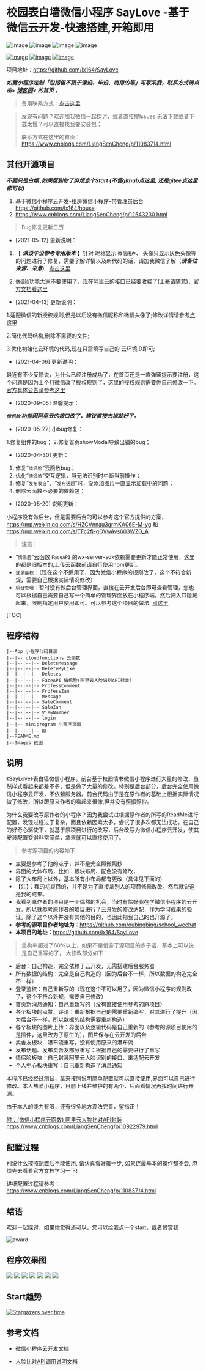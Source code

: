 # 校园表白墙微信小程序 SayLove -基于微信云开发-快速搭建,开箱即用

![image](https://img.shields.io/badge/license-Apache2.0-green.svg) ![image](https://img.shields.io/badge/TAG-云开发-blue.svg) ![image](https://img.shields.io/badge/TAG-表白墙-blue.svg) ![image](https://img.shields.io/badge/TAG-微信小程序-blue.svg)

[![image](https://img.shields.io/badge/Author-lx164-orange.svg)](https://github.com/lx164/) [![image](https://img.shields.io/badge/CSDN-lx9625_鹤鹤-orange.svg)](https://blog.csdn.net/github_38967228) [![image](https://img.shields.io/badge/博客园-LiangSenCheng小森森-orange.svg)](https://www.cnblogs.com/LiangSenCheng/)


项目地址：https://github.com/lx164/SayLove

***如需小程序定制「包括但不限于课设、毕设、商用的等」可联系我，联系方式请点击> [博客园](https://www.cnblogs.com/LiangSenCheng)< 的首页；***

> 备用联系方式：[点击这里](https://blog-static.cnblogs.com/files/LiangSenCheng/wechat.gif)

> 发现有问题？欢迎加我微信一起探讨，或者直接提Issues
> 无法下载或者下载太慢？可以直接找我要安装包；
> 
> 联系方式在这里的首页：https://www.cnblogs.com/LiangSenCheng/p/11083714.html

## 其他开源项目

***不要只是白嫖 ,如果帮到你了麻烦点个Start (不管github[点这里](https://github.com/lx164/SayLove), 还是gitee[点这里](https://gitee.com/LiangSenCheng/SayLove)都可以)***

1. 基于微信小程序云开发-租房微信小程序-带管理员后台 https://github.com/lx164/house
2. https://www.cnblogs.com/LiangSenCheng/p/12543230.html

> Bug修复更新日历

- [2021-05-12] 更新说明：

1. 【 ***课设毕设参考专用版本*** 】针对 昵称显示 `微信用户`、 头像只显示灰色头像等的问题进行了修复，需要了解详情以及新代码的话，请加我微信了解（***请备注来源、来意***） [点击这里](https://blog-static.cnblogs.com/files/LiangSenCheng/wechat.gif)

2. `情侣脸`功能大家不要使用了，现在阿里云的接口已经要收费了(土豪请随意)，[官方文档看这里](https://help.aliyun.com/document_detail/143096.html?spm=5176.12127906.J_1357642.6.60674ca8q2d8cK)

- [2021-04-13] 更新说明：

1.适配微信的新授权规则,但是以后没有微信昵称和微信头像了;修改详情请参考[点这里](https://developers.weixin.qq.com/community/develop/doc/000cacfa20ce88df04cb468bc52801?blockType=1)

2.简化代码结构,删除不需要的文件;

3.优化初始化云环境的代码,现在只需填写自己的 云环境ID即可;

- [2021-04-06] 更新说明：

最近有不少反馈说，为什么已经注册成功了，在首页还是一直弹窗提示要注册，这个问题是因为上个月微信改了授权规则了，这里的授权规则需要你自己修改一下。[官方具体公告请参考这里](https://developers.weixin.qq.com/community/develop/doc/000cacfa20ce88df04cb468bc52801?blockType=1)

- [2020-09-05] 温馨提示：

***`情侣脸` 功能因阿里云的接口改了，建议直接去掉就好了。***

- [2020-05-22] 小bug修复：

1.修复组件的bug；
2.修复首页showModal导致出错的bug；

- [2020-04-30] 更新：

1. 修复“`情侣脸`”云函数bug；
2. 优化“`情侣脸`”交互逻辑，当无法识别时中断当前操作；
3. 修复“`发布表白`”、“`发布话题`”时，没添加图片一直显示加载中的问题；
4. 删除云函数不必要的依赖包；

- [2020-05-20] 说明更新：

小程序没有做后台，但是需要后台的可以参考这个官方提供的方案，https://mp.weixin.qq.com/s/HZCVnnau3grmKA06E-M-yg 和 https://mp.weixin.qq.com/s/TFc2fj-gOVwAvs603WZG_A

> 注意：
* “`情侣脸`”云函数 `FaceAPI` 的wx-server-sdk依赖需要更新才能正常使用，这里的都是旧版本的,上传云函数前请自行使用npm更新。
* `登录鉴权`：（现在这个不适用了，因为微信小程序的规则改了，这个不符合新规，需要自己根据实际情况修改）
* `后台管理`：暂时没有做后台管理界面，直接在云开发后台即可查看管理，您也可以根据自己需要自己写一个简单的管理界面放在小程序端，然后把入口隐藏起来，限制指定用户使用即可。可以参考这个项目的做法: [点这里](https://github.com/lx164/house)

[TOC]

## 程序结构
```
|--App 小程序代码目录
|--|-- cloudfunctions 云函数
|--|--|--|-- DeleteMessage 
|--|--|--|-- DeleteMyLike
|--|--|--|-- Deletes
|--|--|--|-- FaceAPI 情侣脸(阿里云人脸识别API封装)
|--|--|--|-- FrofessComment
|--|--|--|-- FrofessZan
|--|--|--|-- Message
|--|--|--|-- SaleComment
|--|--|--|-- SaleZan
|--|--|--|-- ViewNumber
|--|--|--|-- login
|--|-- miniprogram 小程序页面
|--|--|--|-- 略
|--README.md
|--Images 截图

```

## 说明

 《SayLove》表白墙微信小程序，前台基于校园情书微信小程序进行大量的修改，虽然样式看起来都差不多，但是做了大量的修改。特别是后台部分，后台完全使用微信小程序云开发，不依赖服务器。前台代码由于是在原作者的基础上根据实际情况做了修改，所以跟原来作者的看起来很像,但并没有照搬照抄。
 
 为什么我要改写原作者的小程序？因为我尝试过根据原作者的所写的ReadMe进行配置，发现过程过于复杂，而且依赖因素太多，尝试了很多次都无法成功。在自己的好奇心驱使下，就基于原项目进行的改写，后台改写为微信小程序云开发，使其安装配置变得非常简单，拿来就可以直接使用了。

> 参考源项目的内容如下：

* 主要是参考了他的点子，并不是完全照搬照抄
* 界面的大体布局，比如：板块布局、配色没有修改，
* 除了大布局上以外，基本所有小布局都有更改（具体见下面的）
* 【注】：我的初衷目的，并不是为了直接拿别人的项目修修改改，然后就说这是我的成果。
* 我看到原作者的项目是一个偶然的机会，当时有恰好我在学微信小程序的云开发，所以就参考原作者的项目进行了云开发的修改适配，作为学习成果的验证。除了这个以外并没有其他的目的，也因此把我自己的也开源了。
* <b>参考的源项目作者地址为：</b><https://github.com/oubingbing/school_wechat>
* <b>本项目的地址：</b><https://github.com/lx164/SayLove>

>重构率超过了60%以上，如果不是借鉴了源项目的点子话，基本上可以说是自己重写的了，
大修改部分如下：

* 后台：自己构造，完全依赖于云开发，无需搭建后台服务器
* 所有数据的结构：完全是自己构造的（因为后台不一样，所以数据的构造完全不一样）
* 登录鉴权：自己重新写的（现在这个不可以用了，因为微信小程序的规则改了，这个不符合新规，需要自己修改）
* 首页新消息通知：自己重新写的（没有直接使用参考的原项目）
* 各个板块的点赞、评论：重新根据自己的需要重新编写，对其进行了提升（因为后台不一样，所以数据的结构需要重新构造）
* 各个板块的图片上传：界面以及逻辑代码是自己重新的（参考的源项目使用的是插件，这里改为了原生的），图片保存在云开发的后台
* 卖舍友板块：瀑布流重写，没有使用原来的瀑布流
* 发布话题、发布卖舍友部分重写：根据自己的需要进行了重写
* 情侣脸板块：自己封装阿里云人脸识别的接口，来适配云开发
* 个人中心板块重写：自己重新构造了消息通知

本程序已经经过测试，拿来按照说明简单配置就可以直接使用,界面可以自己进行修改。本人热爱小程序，目前上线并维护的有两个，后面看情况再找时间进行开源。

 由于本人的能力有限，还有很多地方没法完善，望指正！


[附：(微信小程序云函数) 阿里云人脸比对API封装 https://www.cnblogs.com/LiangSenCheng/p/10922979.html ](https://www.cnblogs.com/LiangSenCheng/p/10922979.html )

## 配置过程

别说什么按照配置后不能使用, 请认真看好每一步, 如果连最基本的操作都不会, 麻烦先去看看官方文档学习一下!

详细配置过程请参考：https://www.cnblogs.com/LiangSenCheng/p/11083714.html


## 结语

 欢迎一起探讨，如果你觉得还可以，您可以给我点一个start，或者赞赏我

![award](https://img-hello-world.oss-cn-beijing.aliyuncs.com/342c03c7f912b68489ee2f0b85a53d0f.jpeg)

## 程序效果图

![](https://img-hello-world.oss-cn-beijing.aliyuncs.com/ba553d6533a3ab579fae7f38ae7118f6.png)
![](https://img-hello-world.oss-cn-beijing.aliyuncs.com/c3d87dae83ead848334607d197ae1e17.png)
![](https://img-hello-world.oss-cn-beijing.aliyuncs.com/2c0f5adeb0dfa788ad49d1a378f2f527.png)
![](https://img-hello-world.oss-cn-beijing.aliyuncs.com/3de4f0a1df959ca9328ae88cc58abe46.png)
![](https://img-hello-world.oss-cn-beijing.aliyuncs.com/af446ccce18e12c1ebe7ddeb636c63ff.png)
![](https://img-hello-world.oss-cn-beijing.aliyuncs.com/b8fd025571090b754a9b8b8aa9da7a8b.png)
![](https://img-hello-world.oss-cn-beijing.aliyuncs.com/053ed4e2f956e029d5e5361ee08bd28e.png)


## Start趋势

[![Stargazers over time](https://starchart.cc/lx164/house.svg)](https://starchart.cc/lx164/house)

## 参考文档

- [微信小程序云开发文档](https://developers.weixin.qq.com/miniprogram/dev/wxcloud/basis/getting-started.html)

- [人脸比对API调用说明文档](https://help.aliyun.com/knowledge_detail/53535.html?spm=a2c4g.11174283.3.4.6f9f5d0dyGRUGn)


